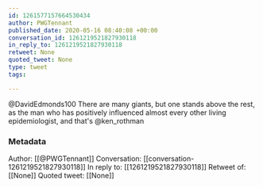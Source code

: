 ```yaml
---
id: 1261577157664530434
author: PWGTennant
published_date: 2020-05-16 08:40:08 +00:00
conversation_id: 1261219521827930118
in_reply_to: 1261219521827930118
retweet: None
quoted_tweet: None
type: tweet
tags:

---
```


@DavidEdmonds100 There are many giants, but one stands above the rest, as the man who has positively influenced almost every other living epidemiologist, and that's @ken_rothman

### Metadata

Author: [[@PWGTennant]]
Conversation: [[conversation-1261219521827930118]]
In reply to: [[1261219521827930118]]
Retweet of: [[None]]
Quoted tweet: [[None]]

